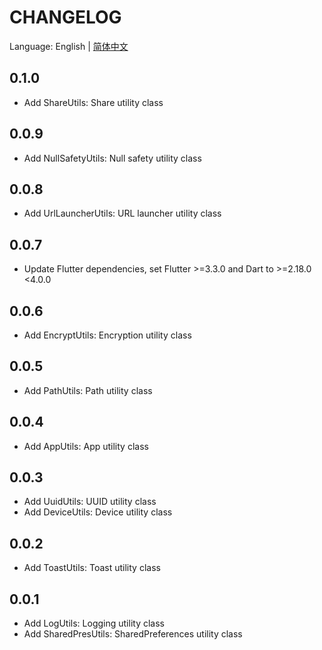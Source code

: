 # CHANGELOG

Language: English | [简体中文](CHANGELOG-ZH.md)

## 0.1.0
- Add ShareUtils: Share utility class

## 0.0.9
- Add NullSafetyUtils: Null safety utility class

## 0.0.8
- Add UrlLauncherUtils: URL launcher utility class

## 0.0.7 
- Update Flutter dependencies, set Flutter >=3.3.0 and Dart to >=2.18.0 <4.0.0

## 0.0.6
- Add EncryptUtils: Encryption utility class

## 0.0.5
- Add PathUtils: Path utility class

## 0.0.4
- Add AppUtils: App utility class

## 0.0.3
- Add UuidUtils: UUID utility class
- Add DeviceUtils: Device utility class

## 0.0.2
- Add ToastUtils: Toast utility class

## 0.0.1
- Add LogUtils: Logging utility class
- Add SharedPresUtils: SharedPreferences utility class
